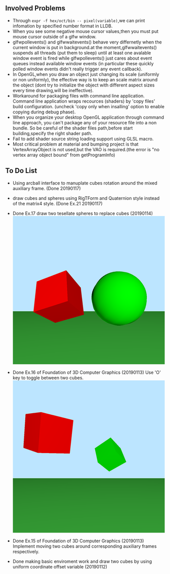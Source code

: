 
## Involved Problems
- Through `expr -f hex/oct/bin -- pixel(variable)`,we can print infomation by specified number format in LLDB.
- When you see some negative mouse cursor values,then you must put mouse cursor outside of a glfw window.
- glfwpollevents() and glfwwaitevents() behave very differnetly when the current window is put in background.at the moment,glfwwaitevents() suspends all threads (put them to sleep) until at least one avalable window event is fired while glfwpollevents() just cares about event queues instead available window events (in particular these quickly polled window events didn't really trigger any event callback).
- In OpenGL,when you draw an object just changing its scale (uniformly or non uniformly), the effective way is to keep an scale matrix around the object (dont try to initialize the object with different aspect sizes every time drawing,will be ineffective).
- Workaround for packaging files with command line application. Command line application wraps recources (shaders) by 'copy files' build configuration. (uncheck 'copy only when insalling' option to enable copying during debug phase).
- When you organize your desktop OpenGL application through command line approach, you can't package any of your resource file into a non bundle. So be careful of the shader files path,before start building,specify the right shader path. 
- Fail to add shader source string loading support using GLSL macro.
- Most critical problem at material and bumping project is that VertexArrayObject is not used,but the VAO is required.(the error is "no vertex array object bound" from getProgramInfo)



## To Do List
- Using arcball interface to manuplate cubes rotation around the mixed auxiliary frame. (Done 20190117)
- draw cubes and spheres using RigTForm and Quaternion style instead of the matrix4 style. (Done Ex.21 20190117)

- Done Ex.17 draw two tesellate spheres to replace cubes (20190114)
![Alt](./Screenshots/ex.17.png "Ex.17 Screenshot")

- Done Ex.16 of Foundation of 3D Computer Graphics (20190113)
Use 'O' key to toggle between two cubes.
![Alt](./Screenshots/ex.15-16.png "Ex.16 Screenshot")

- Done Ex.15 of Foundation of 3D Computer Graphics (20190113)
Implement moving two cubes around corresponding auxiliary frames respectively.

- Done making basic enviroment work and draw two cubes by using uniform coordinate offset variable (20190112) 





